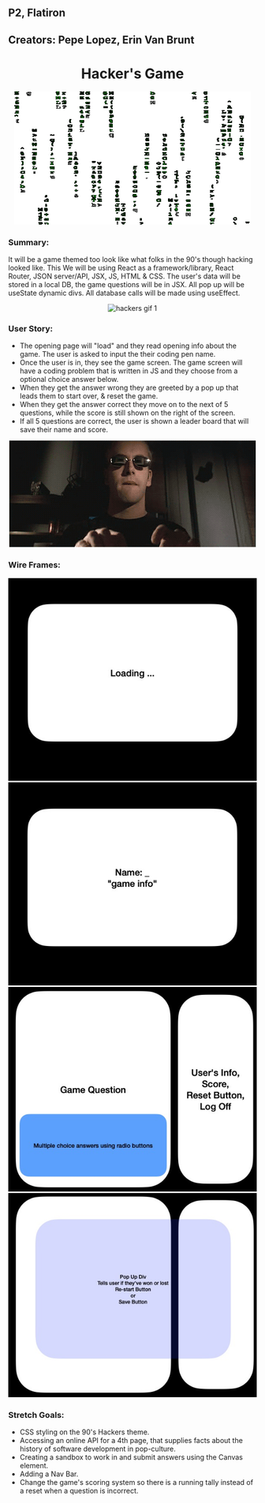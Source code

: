 ## P2, Flatiron

## Creators: Pepe Lopez, Erin Van Brunt

<center>

# Hacker's Game

</center>
<p align="center" height="50%">
<img src="matrixgif.gif" alt="code gif"/>
</p>

### Summary:

It will be a game themed too look like what folks in the 90's though hacking looked like. This
We will be using React as a framework/library, React Router, JSON server/API, JSX, JS, HTML & CSS. The user's data will be stored in a local DB, the game questions will be in JSX. All pop up will be useState dynamic divs. All database calls
will be made using useEffect.

<p align="center">
<img src="hackers2.webp" alt="hackers gif 1"/>
</p>

### User Story:

- The opening page will "load" and they read opening info about the game. The user is asked to input the
  their coding pen name.
- Once the user is in, they see the game screen. The game screen will have a coding problem that
  is written in JS and they choose from a optional choice answer below.
- When they get the answer wrong they are greeted by a pop up that leads them to start over, & reset the game.
- When they get the answer correct they move on to the next of 5 questions, while the score is still
  shown on the right of the screen.
- If all 5 questions are correct, the user is shown a leader board that will save their name and score.

<p align="center">
<img src="hackers.gif" alt="hackers gif 2"/>
</p>

### Wire Frames:

<p align="center">
<img src="wireframes/w1.jpg" alt="wire frame 1"/>
<img src="wireframes/w2.jpg" alt="wire frame 2"/>
<img src="wireframes/w3.jpg" alt="wire frame 3"/>
<img src="wireframes/w4.jpg" alt="wire frame 4"/>
</p>

### Stretch Goals:

- CSS styling on the 90's Hackers theme.
- Accessing an online API for a 4th page, that supplies facts about the history of software development in pop-culture.
- Creating a sandbox to work in and submit answers using the Canvas element.
- Adding a Nav Bar.
- Change the game's scoring system so there is a running tally instead of a reset when a question is incorrect.
